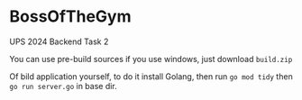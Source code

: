 # BossOfTheGym
UPS 2024 Backend Task 2

You can use pre-build sources if you use windows, just download ```build.zip```

Of bild application yourself, to do it install Golang, then run ```go mod tidy``` then ```go run server.go``` in base dir.

